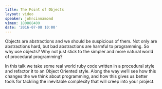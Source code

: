 ```yaml
---
title: The Point of Objects
layout: video
speaker: johncinnamond
vimeo: 180888400
date: '2016-07-08 10:00'
---
```


Objects are abstractions and we should be suspicious of them. Not only are abstractions hard, but bad abstractions are harmful to programming. So why use objects? Why not just stick to the simpler and more natural world of procedural programming?

In this talk we take some real world ruby code written in a procedural style and refactor it to an Object Oriented style. Along the way we’ll see how this changes the we think about programming, and how this gives us better tools for tackling the inevitable complexity that will creep into your project.
